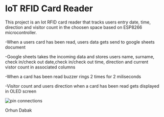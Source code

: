 # IoT RFID Card Reader
 
 This project is an Iot RFID card reader that tracks users entry date, time, direction and visitor count in the choosen space based on ESP8266 microcontroller.
 
 -When a users card has been read, users data gets send to google sheets document

 -Google sheets takes the incoming data and stores users name, surname, check in/check out date,check in/check out time, direction and current vistor count 
  in associated columns

 -When a card has been read buzzer rings 2 times for 2 miliseconds

 -Visitor count and users direction when a card has been read gets displayed in OLED screen
 
 ![pin connections](https://user-images.githubusercontent.com/79105578/221886568-3077b26a-c138-4469-b5ea-d8fef21ad7a2.png)

 
 Orhun Dabak
